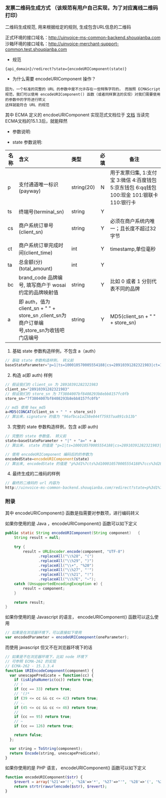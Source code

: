 ### 发票二维码生成方式 （该规范有用户自己实现，为了对应离线二维码打印）
二维码生成规范, 用来根据给定的规则, 生成包含URL信息的二维码

正式环境的接口域名：http://uinvoice-ms-common-backend.shouqianba.com
沙箱环境的接口域名：http://uinvoice-merchant-support-common.test.shouqianba.com

 - 规范

 ```
 {api_domain}/redirect?state={encodeURIComponent(state)}
 ```

 - 为什么需要 encodeURIComponent 操作？

 ```
 因为，一个标准的完整的 URL 的参数中是不允许存在一些特殊字符的， 而按照 ECMAScript 规范，我们可以使用 encodeURIComponent() 函数（或者同样算法的实现）对我们需要使用的参数中的字符进行转义
 这样就能符合 URL 的规范
 ```

 其中 ECMA 定义的 encdoeURIComponent 实现范式文档位于 [文档](https://www.ecma-international.org/ecma-262/5.1/#sec-15.1.3) 当读完ECMA文档的15.1.3后，就能释然
 
 - 参数说明:

 - state 参数说明:

名称|含义|类型|必填|备注
----|:---|:---|:--:|--------
p|支付通道唯一标识(payway)|string(20)|N|用于发票归集, 1:支付宝 3:微信 4:百度钱包 5:京东钱包 6:qq钱包 100:现金 101:银联卡 110:银行卡
ts|终端号(terminal_sn)|string|Y| 
cs|商户系统订单号(client_sn)|string|Y|必须在商户系统内唯一；且长度不超过32字节
ct|商户系统订单完成时间(client_time)|int|Y|timestamp,单位毫秒
ta|总金额(分)(total_amount)|int|Y|
bc|brand_code 品牌编号, 填写商户于 wosai 约定的品牌映射值|string|Y|比如 0 或者 1 分别代表不同的品牌
a|即 auth，值为 client_sn + " " + store_sn ,client_sn为商户订单编号,store_sn为收钱吧门店编号|string|Y|MD5(client_sn + " " + store_sn)

1. 基础 state 参数构造样例，不包含 a（auth）

```javascript
// 基础 state 参数构造样例， 转义前
baseStateParameter="p=1|ts=100010570005554188|cs=28910391282321983|ct=1541975753000|ta=26000|bc=2c896964-545b-11e8-a47c-7d1f5d212442"
```

2. 构造 a(即 auth) 样例

```javascript
// 假设我们的 client_sn 为 28910391282321983
client_sn="28910391282321983"
// 假设我们的 store_sn 为 7f3804007bf8408293b8ebb8157fc0fb
store_sn="7f3804007bf8408293b8ebb8157fc0fb"

// md5 使用 hex_md5
a=MD5(CONCAT(client_sn + " " + store_sn))
// 算出来，signature 的值为 "96afbca1a158e844f75937aa891cb13b"
```

3. 完整的 state 参数构造样例，包含 a(即 auth)

```javascript
// 完整的 state 参数值， 转义前
state=baseStateParameter + "|" + "a=" + a
// 算出来， state 的值是 "p=1|ts=100010570005554188|cs=28910391282321983|ct=1541975753000|ta=26000|bc=2c896964-545b-11e8-a47c-7d1f5d212442|a=96afbca1a158e844f75937aa891cb13b"

// 使用 encodeURIComponent 编码后的的参数为 
encodedState=encodeURIComponent(state)
// 算出来, encodedState 的值是 "p%3d1%7cts%3d100010570005554188%7ccs%3d28910391282321983%7cct%3d1541975753000%7cta%3d26000%7cbc%3d2c896964-545b-11e8-a47c-7d1f5d212442%7ca%3d96afbca1a158e844f75937aa891cb13b"
```

4. 最终生成的二维码的样例 

```javascript
// 最终的二维码的 url 内容为
http://uinvoice-ms-common-backend.shouqianba.com/redirect?state=p%3d1%7cts%3d100010570005554188%7ccs%3d28910391282321983%7cct%3d1541975753000%7cta%3d26000%7cbc%3d2c896964-545b-11e8-a47c-7d1f5d212442%7ca%3d96afbca1a158e844f75937aa891cb13b

```




### 附录
其中 encodeURIComponent() 函数是指需要对参数项，进行编码转义

如果你使用的是 Java ，encodeURIComponent() 函数可以如下定义
```java
public static String encodeURIComponent(String component)   {     
	String result = null;      
	
	try {       
		result = URLEncoder.encode(component, "UTF-8")   
			   .replaceAll("\\%28", "(")                          
			   .replaceAll("\\%29", ")")   		
			   .replaceAll("\\+", "%20")                          
			   .replaceAll("\\%27", "'")   			   
			   .replaceAll("\\%21", "!")
			   .replaceAll("\\%7E", "~");     
	catch (UnsupportedEncodingException e) {       
		result = component;     
	}      
	
	return result;   
}  
```

如果你使用的是 Javascript 的语言， encodeURIComponent() 函数可以这么使用
```javascript
// 如果是在浏览器环境下，可以直接如下使用
var encodedParameter = encodeURIComopnent(oneParameter);
```

而使用 javascript 但又不在浏览器环境下的话
```javascript
// 如果是不在浏览器环境下，比如 node 环境下
// 可参照 ECMA-262 的实现
// ECMA-262 - 15.1.3.4
function URIEncodeComponent(component) {
  var unescapePredicate = function(cc) {
    if (isAlphaNumeric(cc)) return true;
    // !
    if (cc == 33) return true;
    // '()*
    if (39 <= cc && cc <= 42) return true;
    // -.
    if (45 <= cc && cc <= 46) return true;
    // _
    if (cc == 95) return true;
    // ~
    if (cc == 126) return true;

    return false;
  };

  var string = ToString(component);
  return Encode(string, unescapePredicate);
}
```

如果你使用的是 PHP 语言， encodeURIComponent() 函数可以如下定义
```php
function encodeURIComponent($str) {
    $revert = array('%21'=>'!', '%2A'=>'*', '%27'=>"'", '%28'=>'(', '%29'=>')');
    return strtr(rawurlencode($str), $revert);
}
```

